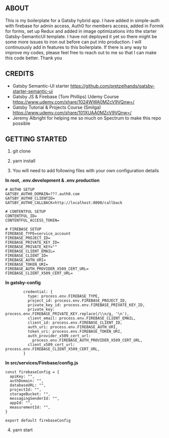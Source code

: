 ## ABOUT

This is my boilerplate for a Gatsby hybrid app. I have added in simple-auth with firebase for admin access, Auth0 for members access, added in Formik for forms, set up Redux and added in image optimizations into the starter Gatsby-SemanticUI template. I have not deployed it yet so there might be some more issues to iron out before can put into production. I will continuously add in features to this boilerplate. If there is any way to improve my codes, please feel free to reach out to me so that I can make this code better. Thank you

## CREDITS

- Gatsby Semantic-UI starter https://github.com/pretzelhands/gatsby-starter-semantic-ui
- Gatsby JS & Firebase (Tom Phillips) Udemy Course https://www.udemy.com/share/1024WWA0MZcV9VQnw=/
- Gatsby Tutorial & Projects Course (Smilga) https://www.udemy.com/share/101XUAA0MZcV9VQnw=/
- Jeremy Albright for helping me so much on Spectrum to make this repo possible

## GETTING STARTED

1. git clone <Directory>

2. yarn install

3. You will need to add following files with your own configuration details

**In root, .env.development & .env.production**

```
# AUTH0 SETUP
GATSBY_AUTH0_DOMAIN=???.auth0.com
GATSBY_AUTH0_CLIENTID=
GATSBY_AUTH0_CALLBACK=http://localhost:8000/callback

# CONTENTFUL SETUP
CONTENTFUL_ID=
CONTENTFUL_ACCESS_TOKEN=

# FIREBASE SETUP
FIREBASE_TYPE=service_account
FIREBASE_PROJECT_ID=
FIREBASE_PRIVATE_KEY_ID=
FIREBASE_PRIVATE_KEY=""
FIREBASE_CLIENT_EMAIL=
FIREBASE_CLIENT_ID=
FIREBASE_AUTH_URI=
FIREBASE_TOKEN_URI=
FIREBASE_AUTH_PROVIDER_X509_CERT_URL=
FIREBASE_CLIENT_X509_CERT_URL=
```

**In gatsby-config**

```
        credential: {
          type: process.env.FIREBASE_TYPE,
          project_id: process.env.FIREBASE_PROJECT_ID,
          private_key_id: process.env.FIREBASE_PRIVATE_KEY_ID,
          private_key: process.env.FIREBASE_PRIVATE_KEY.replace(/\\n/g, '\n'),
          client_email: process.env.FIREBASE_CLIENT_EMAIL,
          client_id: process.env.FIREBASE_CLIENT_ID,
          auth_uri: process.env.FIREBASE_AUTH_URI,
          token_uri: process.env.FIREBASE_TOKEN_URI,
          auth_provider_x509_cert_url:
            process.env.FIREBASE_AUTH_PROVIDER_X509_CERT_URL,
          client_x509_cert_url: process.env.FIREBASE_CLIENT_X509_CERT_URL,
        }

```

**In src/services/Firebase/config.js**

```
const firebaseConfig = {
  apiKey: "",
  authDomain: "",
  databaseURL: "",
  projectId: "",
  storageBucket: "",
  messagingSenderId: "",
  appId: "",
  measurementId: "",
}

export default firebaseConfig
```

4. yarn start
